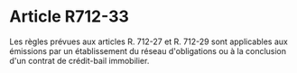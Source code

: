 # Article R712-33

Les règles prévues aux articles R. 712-27 et R. 712-29 sont applicables aux émissions par un établissement du réseau d'obligations ou à la conclusion d'un contrat de crédit-bail immobilier.